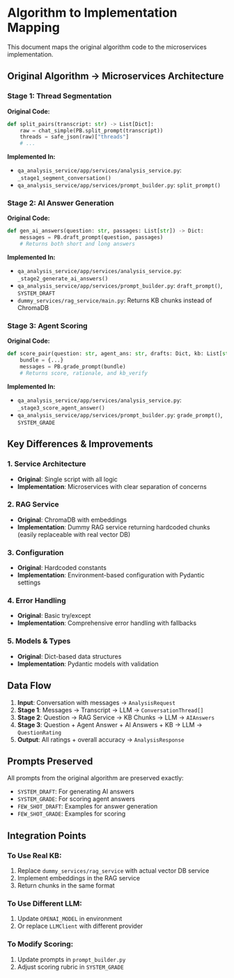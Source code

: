 # Algorithm to Implementation Mapping

This document maps the original algorithm code to the microservices implementation.

## Original Algorithm → Microservices Architecture

### Stage 1: Thread Segmentation

**Original Code:**
```python
def split_pairs(transcript: str) -> List[Dict]:
    raw = chat_simple(PB.split_prompt(transcript))
    threads = safe_json(raw)["threads"]
    # ...
```

**Implemented In:**
- `qa_analysis_service/app/services/analysis_service.py`: `_stage1_segment_conversation()`
- `qa_analysis_service/app/services/prompt_builder.py`: `split_prompt()`

### Stage 2: AI Answer Generation

**Original Code:**
```python
def gen_ai_answers(question: str, passages: List[str]) -> Dict:
    messages = PB.draft_prompt(question, passages)
    # Returns both short and long answers
```

**Implemented In:**
- `qa_analysis_service/app/services/analysis_service.py`: `_stage2_generate_ai_answers()`
- `qa_analysis_service/app/services/prompt_builder.py`: `draft_prompt()`, `SYSTEM_DRAFT`
- `dummy_services/rag_service/main.py`: Returns KB chunks instead of ChromaDB

### Stage 3: Agent Scoring

**Original Code:**
```python
def score_pair(question: str, agent_ans: str, drafts: Dict, kb: List[str]) -> Dict:
    bundle = {...}
    messages = PB.grade_prompt(bundle)
    # Returns score, rationale, and kb_verify
```

**Implemented In:**
- `qa_analysis_service/app/services/analysis_service.py`: `_stage3_score_agent_answer()`
- `qa_analysis_service/app/services/prompt_builder.py`: `grade_prompt()`, `SYSTEM_GRADE`

## Key Differences & Improvements

### 1. Service Architecture
- **Original**: Single script with all logic
- **Implementation**: Microservices with clear separation of concerns

### 2. RAG Service
- **Original**: ChromaDB with embeddings
- **Implementation**: Dummy RAG service returning hardcoded chunks (easily replaceable with real vector DB)

### 3. Configuration
- **Original**: Hardcoded constants
- **Implementation**: Environment-based configuration with Pydantic settings

### 4. Error Handling
- **Original**: Basic try/except
- **Implementation**: Comprehensive error handling with fallbacks

### 5. Models & Types
- **Original**: Dict-based data structures
- **Implementation**: Pydantic models with validation

## Data Flow

1. **Input**: Conversation with messages → `AnalysisRequest`
2. **Stage 1**: Messages → Transcript → LLM → `ConversationThread[]`
3. **Stage 2**: Question → RAG Service → KB Chunks → LLM → `AIAnswers`
4. **Stage 3**: Question + Agent Answer + AI Answers + KB → LLM → `QuestionRating`
5. **Output**: All ratings + overall accuracy → `AnalysisResponse`

## Prompts Preserved

All prompts from the original algorithm are preserved exactly:
- `SYSTEM_DRAFT`: For generating AI answers
- `SYSTEM_GRADE`: For scoring agent answers
- `FEW_SHOT_DRAFT`: Examples for answer generation
- `FEW_SHOT_GRADE`: Examples for scoring

## Integration Points

### To Use Real KB:
1. Replace `dummy_services/rag_service` with actual vector DB service
2. Implement embeddings in the RAG service
3. Return chunks in the same format

### To Use Different LLM:
1. Update `OPENAI_MODEL` in environment
2. Or replace `LLMClient` with different provider

### To Modify Scoring:
1. Update prompts in `prompt_builder.py`
2. Adjust scoring rubric in `SYSTEM_GRADE` 